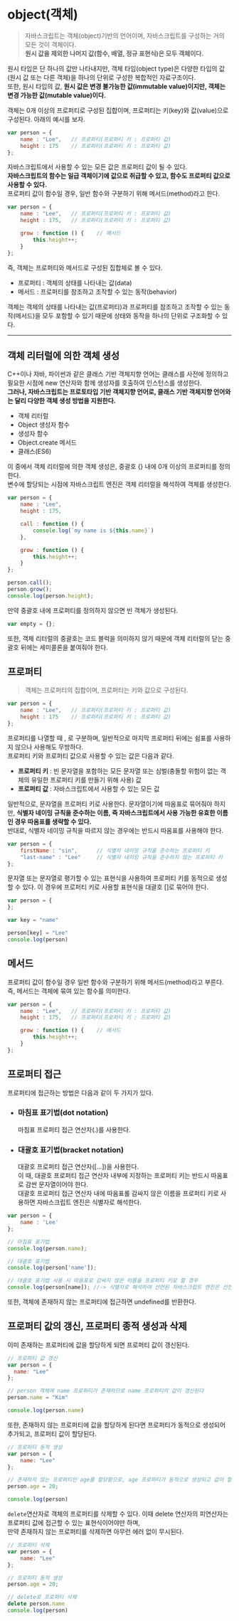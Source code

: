 # object(객체)
>자바스크립트는 객체(object)기반의 언어이며, 자바스크립트를 구성하는 거의 모든 것이 객체이다.  
>**원시 값을 제외한 나머지 값(함수, 배열, 정규 표현식)은 모두 객체이다.**

원시 타입은 단 하나의 값만 나타내지만, 객체 타임(object type)은 다양한 타입의 값(원시 값 또는 다른 객체)을 하나의 단위로 구성한 복합적인 자료구조이다.  
또한, 원시 타입의 값, **원시 값은 변경 불가능한 값(immutable value)이지만, 객체는 변경 가능한 값(mutable value)이다.**  

객체는 0개 이상의 프로퍼티로 구성된 집합이며, 프로퍼티는 키(key)와 값(value)으로 구성된다. 아래의 예시를 보자.
```javascript
var person = {
    name : "Loe",   // 프로퍼티(프로퍼티 키 : 프로퍼티 값)
    height : 175    // 프로퍼티(프로퍼티 키 : 프로퍼티 값)
};
```
자바스크립트에서 사용할 수 있는 모든 값은 프로퍼티 값이 될 수 있다.   
**자바스크립트의 함수는 일급 객체이기에 값으로 취급할 수 있고, 함수도 프로퍼티 값으로 사용할 수 있다.**  
프로퍼티 값이 함수일 경우, 일반 함수와 구분하기 위해 메서드(method)라고 한다.  

```javascript
var person = {
    name : "Lee",   // 프로퍼티(프로퍼티 키 : 프로퍼티 값)
    height : 175,   // 프로퍼티(프로퍼티 키 : 프로퍼티 값)

    grow : function () {    // 메서드
        this.height++;
    }
};
```
즉, 객체는 프로퍼티와 메서드로 구성된 집합체로 볼 수 있다.
- 프로퍼티 : 객체의 상태를 나타내는 값(data)
- 메서드 : 프로퍼티를 참조하고 조작할 수 있는 동작(behavior)

객체는 객체의 상태를 나타내는 값(프로퍼티)과 프로퍼티를 참조하고 조작할 수 있는 동작(메서드)을 모두 포함할 수 있기 때문에 상태와 동작을 하나의 단위로 구조화할 수 있다.  

---

## 객체 리터럴에 의한 객체 생성
C++이나 자바, 파이썬과 같은 클래스 기반 객체지향 언어는 클래스를 사전에 정의하고 필요한 시점에 new 연산자와 함께 생성자를 호출하여 인스턴스를 생성한다.  
**그러나, 자바스크립트는 프로토타입 기반 객체지향 언어로, 클래스 기반 객체지향 언어와는 달리 다양한 객체 생성 방법을 지원한다.**  
- 객체 리터럴
- Object 생성자 함수
- 생성자 함수
- Object.create 메서드
- 클래스(ES6)

이 중에서 객체 리터럴에 의한 객체 생성은, 중괄호 {} 내에 0개 이상의 프로퍼티를 정의한다.  
변수에 할당되는 시점에 자바스크립트 엔진은 객체 리터럴을 해석하여 객체를 생성한다.  
```javascript
var person = {
    name : "Lee",   
    height : 175,   

    call : function () {
        console.log(`my name is ${this.name}`)
    },

    grow : function () {
        this.height++;
    }
};

person.call();
person.grow();
console.log(person.height);
```

만약 중괄호 내에 프로퍼티를 정의하지 않으면 빈 객체가 생성된다. 
```javascript
var empty = {};
```
또한, 객체 리터럴의 중괄호는 코드 블럭을 의미하지 않기 때문에 객체 리터럴의 닫는 중괄호 뒤에는 세미콜론을 붙여줘야 한다.

## 프로퍼티
> 객체는 프로퍼티의 집합이며, 프로퍼티는 키와 값으로 구성된다.
```javascript
var person = {
    name : "Lee",   // 프로퍼티(프로퍼티 키 : 프로퍼티 값)
    height : 175    // 프로퍼티(프로퍼티 키 : 프로퍼티 값)
};
```
프로퍼티를 나열할 때 , 로 구분하며, 일반적으로 마지막 프로퍼티 뒤에는 쉼표를 사용하지 않으나 사용해도 무방하다.  
프로퍼티 키와 프로퍼티 값으로 사용할 수 있는 값은 다음과 같다.
- **프로퍼티 키** : 빈 문자열을 포함하는 모든 문자열 또는 심벌(충돌할 위험이 없는 객체의 유일한 프로퍼티 키를 만들기 위해 사용) 값
- **프로퍼티 값** : 자바스크립트에서 사용할 수 있는 모든 값

일반적으로, 문자열을 프로퍼티 키로 사용한다. 문자열이기에 따옴표로 묶어줘야 하지만, **식별자 네이밍 규칙을 준수하는 이름, 즉 자바스크립트에서 사용 가능한 유효한 이름인 경우 따옴표를 생략할 수 있다.**  
반대로, 식별자 네이밍 규칙을 따르지 않는 경우에는 반드시 따옴표를 사용해야 한다.  
```javascript
var person = {
    firstName : "sin",      // 식별자 네이밍 규칙을 준수하는 프로퍼티 키
    "last-name" : "Lee"     // 식별자 네이밍 규칙을 준수하지 않는 프로퍼티 키
};
```
문자열 또는 문자열로 평가할 수 있는 표현식을 사용하여 프로퍼티 키를 동적으로 생성할 수 있다. 이 경우에 프로퍼티 키로 사용할 표현식을 대괄호 []로 묶어야 한다.
```javascript
var person = {
};

var key = "name"

person[key] = "Lee"
console.log(person)
```

## 메서드
프로퍼티 값이 함수일 경우 일반 함수와 구분하기 위해 메서드(method)라고 부른다. 즉, 메서드는 객체에 묶여 있는 함수를 의미한다.
```javascript
var person = {
    name : "Lee",   // 프로퍼티(프로퍼티 키 : 프로퍼티 값)
    height : 175,   // 프로퍼티(프로퍼티 키 : 프로퍼티 값)

    grow : function () {    // 메서드
        this.height++;
    }
};
```
## 프로퍼티 접근
프로퍼티에 접근하는 방법은 다음과 같이 두 가지가 있다.
- ### 마침표 표기법(dot notation)
    마침표 프로퍼티 접근 연산자(.)를 사용한다.
- ### 대괄호 표기법(bracket notation)
    대괄호 프로퍼티 접근 연산자([...])을 사용한다.  
    이 때, 대괄호 프로퍼티 접근 연산자 내부에 지정하는 프로퍼티 키는 반드시 따옴표로 감싼 문자열이어야 한다.  
    대괄호 프로퍼티 접근 연산자 내에 따옴표롤 감싸지 않은 이름을 프로퍼티 키로 사용하면 자바스크립트 엔진은 식별자로 해석한다.

```javascript
var person = {
    name : 'Lee'
};

// 마침표 표기법
console.log(person.name);

// 대괄호 표기법
console.log(person['name']);

// 대괄호 표기법 사용 시 따옴표로 감싸지 않은 이름을 프로퍼티 키로 할 경우
console.log(person[name]); //-> 식별자로 해석하여 선언된 자바스크립트 엔진은 선언된 name을 찾음
```
또한, 객체에 존재하지 않는 프로퍼티에 접근하면 undefined를 반환한다.

## 프로퍼티 값의 갱신, 프로퍼티 종적 생성과 삭제
이미 존재하는 프로퍼티에 값을 할당하게 되면 프로퍼티 값이 갱신된다.
```javascript
// 프로퍼티 값 갱신
var person = {
  name: "Lee"
};

// person 객체에 name 프로퍼티가 존재하므로 name 프로퍼티의 값이 갱신된다
person.name = "Kim"

console.log(person.name)
```

또한, 존재하지 않는 프로퍼티에 값을 할당하게 된다면 프로퍼티가 동적으로 생성되어 추가되고, 프로퍼티 값이 할당된다.
```javascript
// 프로퍼티 동적 생성
var person = {
    name: "Lee"
};

// 존재하지 않는 프로퍼티인 age를 할당함으로, age 프로퍼티가 동적으로 생성되고 값이 할당된다
person.age = 20;

console.log(person)
```
`delete`연산자로 객체의 프로퍼티를 삭제할 수 있다. 이때 delete 연산자의 피연산자는 프로퍼티 값에 접근할 수 있는 표현식이어야만 하며,  
만약 존재하지 않는 프로퍼티를 삭제하면 아무런 에러 없이 무시된다.
```javascript
// 프로퍼티 삭제
var person = {
    name: "Lee"
};

// 프로퍼티 동적 생성
person.age = 20;

// delete로 프로퍼티 삭제
delete person.name
console.log(person)
```